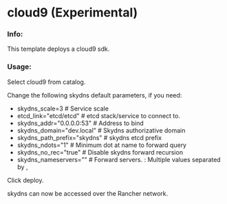 # cloud9 (Experimental)

### Info:

 This template deploys a cloud9 sdk.
 
 
### Usage:

 Select cloud9 from catalog. 

 Change the following skydns default parameters, if you need:

- skydns_scale=3					# Service scale
- etcd_link="etcd/etcd" 			# etcd stack/service to connect to.
- skydns_addr="0.0.0.0:53"			# Address to bind
- skydns_domain="dev.local"			# Skydns authorizative domain
- skydns_path_prefix="skydns"		# skydns etcd prefix
- skydns_ndots="1"					# Minimum dot at name to forward query
- skydns_no_rec="true"				# Disable skydns forward recursion
- skydns_nameservers=""				# Forward servers. <host>:<port> Multiple values separated by ,
 
 Click deploy.
 
 skydns can now be accessed over the Rancher network. 

